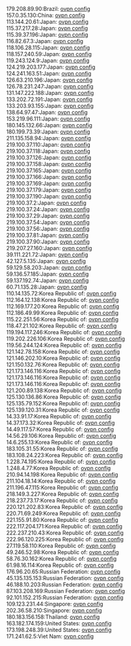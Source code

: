 179.208.89.90:Brazil: [ovpn config](vpn/179_208_89_90.ovpn)  
157.0.35.130:China: [ovpn config](vpn/157_0_35_130.ovpn)  
113.144.20.61:Japan: [ovpn config](vpn/113_144_20_61.ovpn)  
115.37.217.28:Japan: [ovpn config](vpn/115_37_217_28.ovpn)  
115.39.37.196:Japan: [ovpn config](vpn/115_39_37_196.ovpn)  
116.82.67.3:Japan: [ovpn config](vpn/116_82_67_3.ovpn)  
118.106.28.115:Japan: [ovpn config](vpn/118_106_28_115.ovpn)  
118.157.240.59:Japan: [ovpn config](vpn/118_157_240_59.ovpn)  
119.243.124.9:Japan: [ovpn config](vpn/119_243_124_9.ovpn)  
124.219.203.177:Japan: [ovpn config](vpn/124_219_203_177.ovpn)  
124.241.163.51:Japan: [ovpn config](vpn/124_241_163_51.ovpn)  
126.63.210.196:Japan: [ovpn config](vpn/126_63_210_196.ovpn)  
126.78.231.247:Japan: [ovpn config](vpn/126_78_231_247.ovpn)  
131.147.222.188:Japan: [ovpn config](vpn/131_147_222_188.ovpn)  
133.202.72.191:Japan: [ovpn config](vpn/133_202_72_191.ovpn)  
133.203.93.155:Japan: [ovpn config](vpn/133_203_93_155.ovpn)  
138.64.97.47:Japan: [ovpn config](vpn/138_64_97_47.ovpn)  
153.219.96.111:Japan: [ovpn config](vpn/153_219_96_111.ovpn)  
180.145.132.66:Japan: [ovpn config](vpn/180_145_132_66.ovpn)  
180.199.73.39:Japan: [ovpn config](vpn/180_199_73_39.ovpn)  
211.135.158.94:Japan: [ovpn config](vpn/211_135_158_94.ovpn)  
219.100.37.110:Japan: [ovpn config](vpn/219_100_37_110.ovpn)  
219.100.37.118:Japan: [ovpn config](vpn/219_100_37_118.ovpn)  
219.100.37.126:Japan: [ovpn config](vpn/219_100_37_126.ovpn)  
219.100.37.158:Japan: [ovpn config](vpn/219_100_37_158.ovpn)  
219.100.37.165:Japan: [ovpn config](vpn/219_100_37_165.ovpn)  
219.100.37.166:Japan: [ovpn config](vpn/219_100_37_166.ovpn)  
219.100.37.169:Japan: [ovpn config](vpn/219_100_37_169.ovpn)  
219.100.37.179:Japan: [ovpn config](vpn/219_100_37_179.ovpn)  
219.100.37.190:Japan: [ovpn config](vpn/219_100_37_190.ovpn)  
219.100.37.2:Japan: [ovpn config](vpn/219_100_37_2.ovpn)  
219.100.37.24:Japan: [ovpn config](vpn/219_100_37_24.ovpn)  
219.100.37.29:Japan: [ovpn config](vpn/219_100_37_29.ovpn)  
219.100.37.54:Japan: [ovpn config](vpn/219_100_37_54.ovpn)  
219.100.37.56:Japan: [ovpn config](vpn/219_100_37_56.ovpn)  
219.100.37.81:Japan: [ovpn config](vpn/219_100_37_81.ovpn)  
219.100.37.90:Japan: [ovpn config](vpn/219_100_37_90.ovpn)  
219.207.27.160:Japan: [ovpn config](vpn/219_207_27_160.ovpn)  
39.111.221.72:Japan: [ovpn config](vpn/39_111_221_72.ovpn)  
42.127.5.135:Japan: [ovpn config](vpn/42_127_5_135.ovpn)  
59.129.58.203:Japan: [ovpn config](vpn/59_129_58_203.ovpn)  
59.136.57.185:Japan: [ovpn config](vpn/59_136_57_185.ovpn)  
59.137.192.74:Japan: [ovpn config](vpn/59_137_192_74.ovpn)  
60.71.135.28:Japan: [ovpn config](vpn/60_71_135_28.ovpn)  
110.14.135.72:Korea Republic of: [ovpn config](vpn/110_14_135_72.ovpn)  
112.164.12.138:Korea Republic of: [ovpn config](vpn/112_164_12_138.ovpn)  
112.169.177.20:Korea Republic of: [ovpn config](vpn/112_169_177_20.ovpn)  
112.186.49.99:Korea Republic of: [ovpn config](vpn/112_186_49_99.ovpn)  
115.22.251.56:Korea Republic of: [ovpn config](vpn/115_22_251_56.ovpn)  
118.47.21.102:Korea Republic of: [ovpn config](vpn/118_47_21_102.ovpn)  
119.194.117.246:Korea Republic of: [ovpn config](vpn/119_194_117_246.ovpn)  
119.202.226.106:Korea Republic of: [ovpn config](vpn/119_202_226_106.ovpn)  
119.56.244.124:Korea Republic of: [ovpn config](vpn/119_56_244_124.ovpn)  
121.142.78.158:Korea Republic of: [ovpn config](vpn/121_142_78_158.ovpn)  
121.146.202.10:Korea Republic of: [ovpn config](vpn/121_146_202_10.ovpn)  
121.150.132.76:Korea Republic of: [ovpn config](vpn/121_150_132_76.ovpn)  
121.173.146.116:Korea Republic of: [ovpn config](vpn/121_173_146_116.ovpn)  
121.173.146.116:Korea Republic of: [ovpn config](vpn/121_173_146_116.ovpn)  
121.173.146.116:Korea Republic of: [ovpn config](vpn/121_173_146_116.ovpn)  
121.200.89.138:Korea Republic of: [ovpn config](vpn/121_200_89_138.ovpn)  
125.130.136.86:Korea Republic of: [ovpn config](vpn/125_130_136_86.ovpn)  
125.135.79.152:Korea Republic of: [ovpn config](vpn/125_135_79_152.ovpn)  
125.139.120.31:Korea Republic of: [ovpn config](vpn/125_139_120_31.ovpn)  
14.33.91.17:Korea Republic of: [ovpn config](vpn/14_33_91_17.ovpn)  
14.37.173.32:Korea Republic of: [ovpn config](vpn/14_37_173_32.ovpn)  
14.49.117.57:Korea Republic of: [ovpn config](vpn/14_49_117_57.ovpn)  
14.56.29.106:Korea Republic of: [ovpn config](vpn/14_56_29_106.ovpn)  
14.6.255.13:Korea Republic of: [ovpn config](vpn/14_6_255_13.ovpn)  
183.105.31.55:Korea Republic of: [ovpn config](vpn/183_105_31_55.ovpn)  
183.108.24.223:Korea Republic of: [ovpn config](vpn/183_108_24_223.ovpn)  
1.228.74.195:Korea Republic of: [ovpn config](vpn/1_228_74_195.ovpn)  
1.248.4.77:Korea Republic of: [ovpn config](vpn/1_248_4_77.ovpn)  
210.94.14.198:Korea Republic of: [ovpn config](vpn/210_94_14_198.ovpn)  
211.104.18.14:Korea Republic of: [ovpn config](vpn/211_104_18_14.ovpn)  
211.196.47.115:Korea Republic of: [ovpn config](vpn/211_196_47_115.ovpn)  
218.149.3.227:Korea Republic of: [ovpn config](vpn/218_149_3_227.ovpn)  
218.237.73.17:Korea Republic of: [ovpn config](vpn/218_237_73_17.ovpn)  
220.121.202.83:Korea Republic of: [ovpn config](vpn/220_121_202_83.ovpn)  
220.71.69.249:Korea Republic of: [ovpn config](vpn/220_71_69_249.ovpn)  
221.155.91.80:Korea Republic of: [ovpn config](vpn/221_155_91_80.ovpn)  
222.117.204.171:Korea Republic of: [ovpn config](vpn/222_117_204_171.ovpn)  
222.237.210.43:Korea Republic of: [ovpn config](vpn/222_237_210_43.ovpn)  
222.96.120.225:Korea Republic of: [ovpn config](vpn/222_96_120_225.ovpn)  
27.119.58.110:Korea Republic of: [ovpn config](vpn/27_119_58_110.ovpn)  
49.246.52.98:Korea Republic of: [ovpn config](vpn/49_246_52_98.ovpn)  
58.76.30.162:Korea Republic of: [ovpn config](vpn/58_76_30_162.ovpn)  
61.98.16.114:Korea Republic of: [ovpn config](vpn/61_98_16_114.ovpn)  
176.96.20.65:Russian Federation: [ovpn config](vpn/176_96_20_65.ovpn)  
45.135.135.153:Russian Federation: [ovpn config](vpn/45_135_135_153.ovpn)  
46.188.10.203:Russian Federation: [ovpn config](vpn/46_188_10_203.ovpn)  
87.103.208.169:Russian Federation: [ovpn config](vpn/87_103_208_169.ovpn)  
92.101.152.215:Russian Federation: [ovpn config](vpn/92_101_152_215.ovpn)  
109.123.231.44:Singapore: [ovpn config](vpn/109_123_231_44.ovpn)  
202.36.58.210:Singapore: [ovpn config](vpn/202_36_58_210.ovpn)  
180.183.156.158:Thailand: [ovpn config](vpn/180_183_156_158.ovpn)  
163.182.174.159:United States: [ovpn config](vpn/163_182_174_159.ovpn)  
173.198.248.39:United States: [ovpn config](vpn/173_198_248_39.ovpn)  
171.241.62.5:Viet Nam: [ovpn config](vpn/171_241_62_5.ovpn)  
